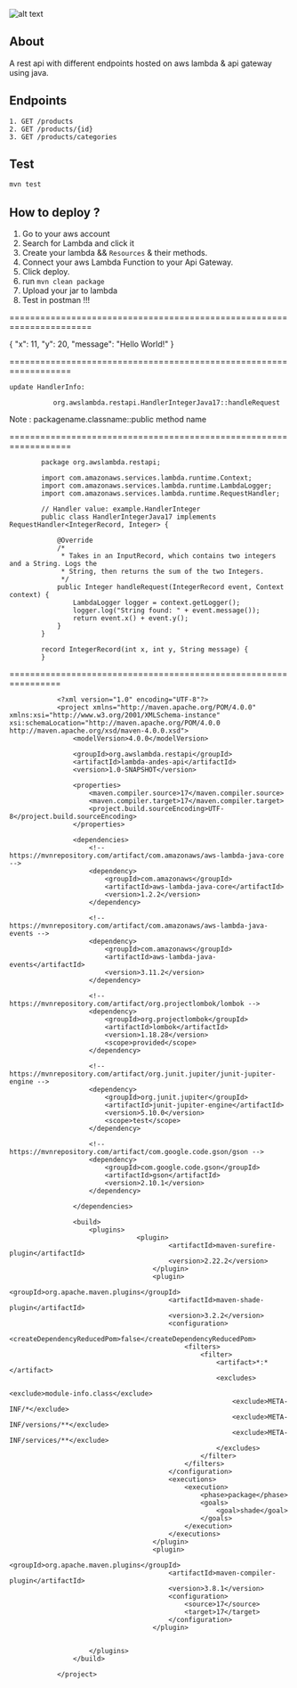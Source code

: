 ![alt text](/sc.png)

## About
A rest api with different endpoints hosted on aws lambda & api gateway using java.

## Endpoints
    1. GET /products
    2. GET /products/{id}
    3. GET /products/categories

## Test
```bash
mvn test
```

## How to deploy ?
1. Go to your aws account
2. Search for Lambda and click it
3. Create your lambda && ```Resources```  & their methods.
4. Connect your aws Lambda Function to your Api Gateway.
5. Click deploy.
6. run ```mvn clean package```
7. Upload your jar to lambda
8. Test in postman !!!

======================================================================

   {
        "x": 11,
        "y": 20,
        "message": "Hello World!"
   }
   
==================================================================

    update HandlerInfo:

               org.awslambda.restapi.HandlerIntegerJava17::handleRequest

Note : packagename.classname::public method name

==================================================================

			package org.awslambda.restapi;

			import com.amazonaws.services.lambda.runtime.Context;
			import com.amazonaws.services.lambda.runtime.LambdaLogger;
			import com.amazonaws.services.lambda.runtime.RequestHandler;

			// Handler value: example.HandlerInteger
			public class HandlerIntegerJava17 implements RequestHandler<IntegerRecord, Integer> {

				@Override
				/*
				 * Takes in an InputRecord, which contains two integers and a String. Logs the
				 * String, then returns the sum of the two Integers.
				 */
				public Integer handleRequest(IntegerRecord event, Context context) {
					LambdaLogger logger = context.getLogger();
					logger.log("String found: " + event.message());
					return event.x() + event.y();
				}
			}

			record IntegerRecord(int x, int y, String message) {
			}

================================================================

            	<?xml version="1.0" encoding="UTF-8"?>
				<project xmlns="http://maven.apache.org/POM/4.0.0" xmlns:xsi="http://www.w3.org/2001/XMLSchema-instance" xsi:schemaLocation="http://maven.apache.org/POM/4.0.0 http://maven.apache.org/xsd/maven-4.0.0.xsd">
					<modelVersion>4.0.0</modelVersion>

					<groupId>org.awslambda.restapi</groupId>
					<artifactId>lambda-andes-api</artifactId>
					<version>1.0-SNAPSHOT</version>

					<properties>
						<maven.compiler.source>17</maven.compiler.source>
						<maven.compiler.target>17</maven.compiler.target>
						<project.build.sourceEncoding>UTF-8</project.build.sourceEncoding>
					</properties>

					<dependencies>
						<!-- https://mvnrepository.com/artifact/com.amazonaws/aws-lambda-java-core -->
						<dependency>
							<groupId>com.amazonaws</groupId>
							<artifactId>aws-lambda-java-core</artifactId>
							<version>1.2.2</version>
						</dependency>

						<!-- https://mvnrepository.com/artifact/com.amazonaws/aws-lambda-java-events -->
						<dependency>
							<groupId>com.amazonaws</groupId>
							<artifactId>aws-lambda-java-events</artifactId>
							<version>3.11.2</version>
						</dependency>

						<!-- https://mvnrepository.com/artifact/org.projectlombok/lombok -->
						<dependency>
							<groupId>org.projectlombok</groupId>
							<artifactId>lombok</artifactId>
							<version>1.18.28</version>
							<scope>provided</scope>
						</dependency>

						<!-- https://mvnrepository.com/artifact/org.junit.jupiter/junit-jupiter-engine -->
						<dependency>
							<groupId>org.junit.jupiter</groupId>
							<artifactId>junit-jupiter-engine</artifactId>
							<version>5.10.0</version>
							<scope>test</scope>
						</dependency>

						<!-- https://mvnrepository.com/artifact/com.google.code.gson/gson -->
						<dependency>
							<groupId>com.google.code.gson</groupId>
							<artifactId>gson</artifactId>
							<version>2.10.1</version>
						</dependency>

					</dependencies>

					<build>
						<plugins>
									<plugin>
											<artifactId>maven-surefire-plugin</artifactId>
											<version>2.22.2</version>
										</plugin>
										<plugin>
											<groupId>org.apache.maven.plugins</groupId>
											<artifactId>maven-shade-plugin</artifactId>
											<version>3.2.2</version>
											<configuration>
												<createDependencyReducedPom>false</createDependencyReducedPom>
												<filters>
													<filter>
														<artifact>*:*</artifact>
														<excludes>
															<exclude>module-info.class</exclude>
															<exclude>META-INF/*</exclude>
															<exclude>META-INF/versions/**</exclude>
															<exclude>META-INF/services/**</exclude>
														</excludes>
													</filter>
												</filters>
											</configuration>
											<executions>
												<execution>
													<phase>package</phase>
													<goals>
														<goal>shade</goal>
													</goals>
												</execution>
											</executions>
										</plugin>
										<plugin>
											<groupId>org.apache.maven.plugins</groupId>
											<artifactId>maven-compiler-plugin</artifactId>
											<version>3.8.1</version>
											<configuration>
												<source>17</source>
												<target>17</target>
											</configuration>
										</plugin>
							

						</plugins>
					</build>

				</project>
